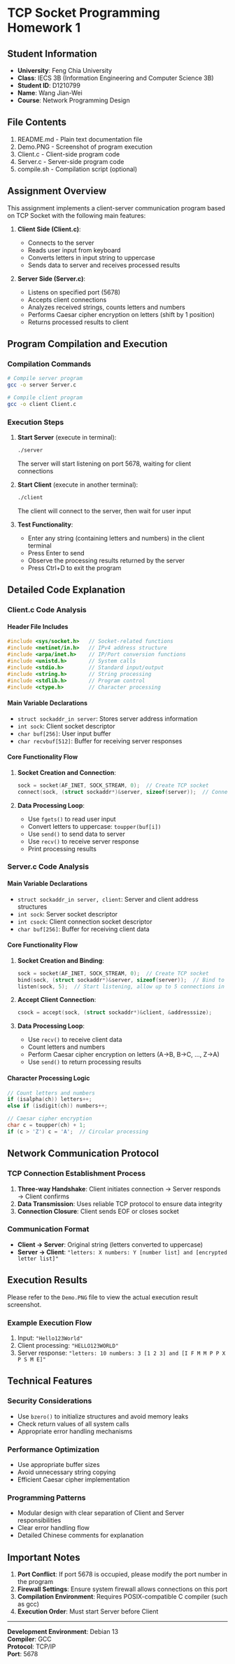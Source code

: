 # TCP Socket Programming Homework 1

## Student Information
- **University**: Feng Chia University
- **Class**: IECS 3B (Information Engineering and Computer Science 3B)
- **Student ID**: D1210799
- **Name**: Wang Jian-Wei
- **Course**: Network Programming Design

## File Contents
1. README.md - Plain text documentation file
2. Demo.PNG - Screenshot of program execution
3. Client.c - Client-side program code
4. Server.c - Server-side program code
5. compile.sh - Compilation script (optional)

## Assignment Overview

This assignment implements a client-server communication program based on TCP Socket with the following main features:

1. **Client Side (Client.c)**: 
   - Connects to the server
   - Reads user input from keyboard
   - Converts letters in input string to uppercase
   - Sends data to server and receives processed results

2. **Server Side (Server.c)**:
   - Listens on specified port (5678)
   - Accepts client connections
   - Analyzes received strings, counts letters and numbers
   - Performs Caesar cipher encryption on letters (shift by 1 position)
   - Returns processed results to client

## Program Compilation and Execution

### Compilation Commands
```bash
# Compile server program
gcc -o server Server.c

# Compile client program
gcc -o client Client.c
```

### Execution Steps
1. **Start Server** (execute in terminal):
   ```bash
   ./server
   ```
   The server will start listening on port 5678, waiting for client connections

2. **Start Client** (execute in another terminal):
   ```bash
   ./client
   ```
   The client will connect to the server, then wait for user input

3. **Test Functionality**:
   - Enter any string (containing letters and numbers) in the client terminal
   - Press Enter to send
   - Observe the processing results returned by the server
   - Press Ctrl+D to exit the program

## Detailed Code Explanation

### Client.c Code Analysis

#### Header File Includes
```c
#include <sys/socket.h>   // Socket-related functions
#include <netinet/in.h>   // IPv4 address structure
#include <arpa/inet.h>    // IP/Port conversion functions
#include <unistd.h>       // System calls
#include <stdio.h>        // Standard input/output
#include <string.h>       // String processing
#include <stdlib.h>       // Program control
#include <ctype.h>        // Character processing
```

#### Main Variable Declarations
- `struct sockaddr_in server`: Stores server address information
- `int sock`: Client socket descriptor
- `char buf[256]`: User input buffer
- `char recvbuf[512]`: Buffer for receiving server responses

#### Core Functionality Flow

1. **Socket Creation and Connection**:
   ```c
   sock = socket(AF_INET, SOCK_STREAM, 0);  // Create TCP socket
   connect(sock, (struct sockaddr*)&server, sizeof(server));  // Connect to server
   ```

2. **Data Processing Loop**:
   - Use `fgets()` to read user input
   - Convert letters to uppercase: `toupper(buf[i])`
   - Use `send()` to send data to server
   - Use `recv()` to receive server response
   - Print processing results

### Server.c Code Analysis

#### Main Variable Declarations
- `struct sockaddr_in server, client`: Server and client address structures
- `int sock`: Server socket descriptor
- `int csock`: Client connection socket descriptor
- `char buf[256]`: Buffer for receiving client data

#### Core Functionality Flow

1. **Socket Creation and Binding**:
   ```c
   sock = socket(AF_INET, SOCK_STREAM, 0);  // Create TCP socket
   bind(sock, (struct sockaddr*)&server, sizeof(server));  // Bind to specified port
   listen(sock, 5);  // Start listening, allow up to 5 connections in queue
   ```

2. **Accept Client Connection**:
   ```c
   csock = accept(sock, (struct sockaddr*)&client, &addresssize);
   ```

3. **Data Processing Loop**:
   - Use `recv()` to receive client data
   - Count letters and numbers
   - Perform Caesar cipher encryption on letters (A→B, B→C, ..., Z→A)
   - Use `send()` to return processing results

#### Character Processing Logic
```c
// Count letters and numbers
if (isalpha(ch)) letters++;
else if (isdigit(ch)) numbers++;

// Caesar cipher encryption
char c = toupper(ch) + 1;
if (c > 'Z') c = 'A';  // Circular processing
```

## Network Communication Protocol

### TCP Connection Establishment Process
1. **Three-way Handshake**: Client initiates connection → Server responds → Client confirms
2. **Data Transmission**: Uses reliable TCP protocol to ensure data integrity
3. **Connection Closure**: Client sends EOF or closes socket

### Communication Format
- **Client → Server**: Original string (letters converted to uppercase)
- **Server → Client**: `"letters: X numbers: Y [number list] and [encrypted letter list]"`

## Execution Results

Please refer to the `Demo.PNG` file to view the actual execution result screenshot.

### Example Execution Flow
1. Input: `"Hello123World"`
2. Client processing: `"HELLO123WORLD"`
3. Server response: `"letters: 10 numbers: 3 [1 2 3] and [I F M M P P X P S M E]"`

## Technical Features

### Security Considerations
- Use `bzero()` to initialize structures and avoid memory leaks
- Check return values of all system calls
- Appropriate error handling mechanisms

### Performance Optimization
- Use appropriate buffer sizes
- Avoid unnecessary string copying
- Efficient Caesar cipher implementation

### Programming Patterns
- Modular design with clear separation of Client and Server responsibilities
- Clear error handling flow
- Detailed Chinese comments for explanation

## Important Notes

1. **Port Conflict**: If port 5678 is occupied, please modify the port number in the program
2. **Firewall Settings**: Ensure system firewall allows connections on this port
3. **Compilation Environment**: Requires POSIX-compatible C compiler (such as gcc)
4. **Execution Order**: Must start Server before Client

---

**Development Environment**: Debian 13  
**Compiler**: GCC  
**Protocol**: TCP/IP  
**Port**: 5678
